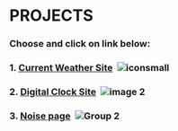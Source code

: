 # PROJECTS  
### Choose and click on link below:
### 1. [Current Weather Site](https://github.com/eliya72/PROJECTS/tree/main/Weather-site) &nbsp;![iconsmall](https://github.com/eliya72/PROJECTS/assets/53794805/9956d0e6-b3ae-4c48-bbfb-a27ea229042a)
### 2. [Digital Clock Site](https://github.com/eliya72/PROJECTS/tree/main/DigitalClockSite) &nbsp;![image 2](https://github.com/eliya72/PROJECTS/assets/53794805/7ac5f904-bb35-42d5-8dec-762355ca9239)
### 3. [Noise page](https://github.com/eliya72/PROJECTS/tree/main/Noise) &nbsp;![Group 2](https://github.com/eliya72/PROJECTS/assets/53794805/b3110d1c-c4fc-4d51-8ba8-b6da364bccff)
